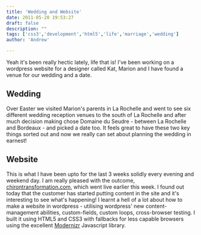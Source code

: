 ```yaml
---
title: 'Wedding and Website'
date: 2011-05-20 19:53:27
draft: false
description: ""
tags: ['css3','development','html5','life','marriage','wedding']
author: 'Andrew'

---
```


Yeah it's been really hectic lately, life that is! I've been working on a wordpress website for a designer called Kat, Marion and I have found a venue for our wedding and a date.

Wedding
-------

Over Easter we visited Marion's parents in La Rochelle and went to see six different wedding reception venues to the south of La Rochelle and after much decision making chose Domaine du Seudre - between La Rochelle and Bordeaux - and picked a date too. It feels great to have these two key things sorted out and now we really can set about planning the wedding in earnest!

Website
-------

This is what I have been upto for the last 3 weeks solidly every evening and weekend day. I am really pleased with the outcome, [chirontransformation.com](http://chirontransformation.com), which went live earlier this week. I found out today that the customer has started putting content in the site and it's interesting to see what's happening! I learnt a hell of a lot about how to make a website in wordpress - utilising wordpress' new content-management abilities, custom-fields, custom loops, cross-browser testing. I built it using HTML5 and CSS3 with fallbacks for less capable browsers using the excellent [Modernizr](http://www.modernizr.com/) Javascript library.
